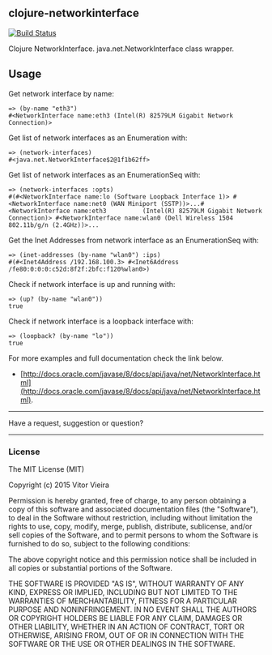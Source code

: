 clojure-networkinterface
--------------

[![Build Status](https://travis-ci.org/notvitor/clojure-networkinterface.svg?branch=master)](https://travis-ci.org/notvitor/clojure-networkinterface)

Clojure NetworkInterface. java.net.NetworkInterface class wrapper.


## Usage

Get network interface by name:

    => (by-name "eth3")
    #<NetworkInterface name:eth3 (Intel(R) 82579LM Gigabit Network Connection)>

Get list of network interfaces as an Enumeration<NetworkInterface> with:

    => (network-interfaces)
    #<java.net.NetworkInterface$2@1f1b62ff>

Get list of network interfaces as an EnumerationSeq with:

    => (network-interfaces :opts)
    #(#<NetworkInterface name:lo (Software Loopback Interface 1)> #<NetworkInterface name:net0 (WAN Miniport (SSTP))>...#<NetworkInterface name:eth3          (Intel(R) 82579LM Gigabit Network Connection)> #<NetworkInterface name:wlan0 (Dell Wireless 1504 802.11b/g/n (2.4GHz))>...

Get the Inet Addresses from network interface as an EnumerationSeq with:

    => (inet-addresses (by-name "wlan0") :ips)
    #(#<Inet4Address /192.168.100.3> #<Inet6Address /fe80:0:0:0:c52d:8f2f:2bfc:f120%wlan0>)

Check if network interface is up and running with:

    => (up? (by-name "wlan0"))
    true

Check if network interface is a loopback interface with:

    => (loopback? (by-name "lo"))
    true


For more examples and full documentation check the link below.
- [http://docs.oracle.com/javase/8/docs/api/java/net/NetworkInterface.html](http://docs.oracle.com/javase/8/docs/api/java/net/NetworkInterface.html).


---

Have a request, suggestion or question?

---

### License

The MIT License (MIT)

Copyright (c) 2015 Vitor Vieira

Permission is hereby granted, free of charge, to any person obtaining a copy
of this software and associated documentation files (the "Software"), to deal
in the Software without restriction, including without limitation the rights
to use, copy, modify, merge, publish, distribute, sublicense, and/or sell
copies of the Software, and to permit persons to whom the Software is
furnished to do so, subject to the following conditions:

The above copyright notice and this permission notice shall be included in all
copies or substantial portions of the Software.

THE SOFTWARE IS PROVIDED "AS IS", WITHOUT WARRANTY OF ANY KIND, EXPRESS OR
IMPLIED, INCLUDING BUT NOT LIMITED TO THE WARRANTIES OF MERCHANTABILITY,
FITNESS FOR A PARTICULAR PURPOSE AND NONINFRINGEMENT. IN NO EVENT SHALL THE
AUTHORS OR COPYRIGHT HOLDERS BE LIABLE FOR ANY CLAIM, DAMAGES OR OTHER
LIABILITY, WHETHER IN AN ACTION OF CONTRACT, TORT OR OTHERWISE, ARISING FROM,
OUT OF OR IN CONNECTION WITH THE SOFTWARE OR THE USE OR OTHER DEALINGS IN THE
SOFTWARE.
